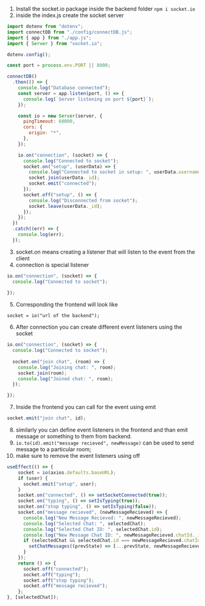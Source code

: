 1. Install the socket.io package inside the backend folder `npm i socket.io`
2. inside the index.js create the socket server
```javascript
import dotenv from "dotenv";
import connectDB from "./config/connectDB.js";
import { app } from "./app.js";
import { Server } from "socket.io";

dotenv.config();

const port = process.env.PORT || 8000;

connectDB()
  .then(() => {
    console.log("Database connected");
    const server = app.listen(port, () => {
      console.log(`Server listening on port ${port}`);
    });

    const io = new Server(server, {
      pingTimeout: 60000,
      cors: {
        origin: "*",
      },
    });

    io.on("connection", (socket) => {
      console.log("Connected to socket");
      socket.on("setup", (userData) => {
        console.log("Connected to socket in setup: ", userData.username);
        socket.join(userData._id);
        socket.emit("connected");
      });
      socket.off("setup", () => {
        console.log("Disconnected from socket");
        socket.leave(userData._id);
      });
    });
  })
  .catch((err) => {
    console.log(err);
  });

```
3. socket.on means creating a listener that will listen to the event from the client
4. connection is special listener
```javascript
io.on("connection", (socket) => {
  console.log("Connected to socket");
  
});
```
5. Corresponding the frontend will look like
```javscript
socket = io("url of the backend");
```
6. After connection you can create different event listeners using the socket
```javascript
io.on("connection", (socket) => {
  console.log("Connected to socket");
  
  socket.on("join chat", (room) => {
	console.log("Joining chat: ", room);
	socket.join(room);
	console.log("Joined chat: ", room);
  });

});
```
7. Inside the frontend you can call for the event using emit
```javascript
socket.emit("join chat", id);
```
8. similarly you can define event listeners in the frontend and than emit message or something to them from backend.
9. `io.to(id).emit("message recieved", newMessage)` can be used to send message to a particular room;
10. make sure to remove the event listeners using off 
```javascript
useEffect(() => {
	socket = io(axios.defaults.baseURL);
	if (user) {
	  socket.emit("setup", user);
	}
	socket.on("connected", () => setSocketConnected(true));
	socket.on("typing", () => setIsTyping(true));
	socket.on("stop typing", () => setIsTyping(false));
	socket.on("message recieved", (newMessageRecieved) => {
	  console.log("New Message Recieved: ", newMessageRecieved);
	  console.log("Selected Chat: ", selectedChat);
	  console.log("Selected Chat ID: ", selectedChat.id);
	  console.log("New Message Chat ID: ", newMessageRecieved.chatId._id);
	  if (selectedChat && selectedChat.id === newMessageRecieved.chatId._id) {
		setChatMessages((prevState) => [...prevState, newMessageRecieved]);
	  }
	});
	return () => {
	  socket.off("connected");
	  socket.off("typing");
	  socket.off("stop typing");
	  socket.off("message recieved");
	};
}, [selectedChat]);
```